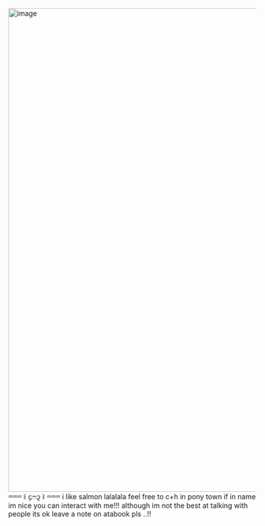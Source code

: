 <img width="1470" height="980" alt="image" src="https://github.com/user-attachments/assets/4c7df09b-d9df-4583-a2f6-aa6979978b1e" /> 
                  ⏔⏔⏔ ꒰ ᧔ෆ᧓ ꒱ ⏔⏔⏔
i like salmon lalalala
 feel free to c+h in pony town if in name
im nice you can interact with me!!! although im not the best at talking with people its ok
 leave a note on atabook pls ..!!
